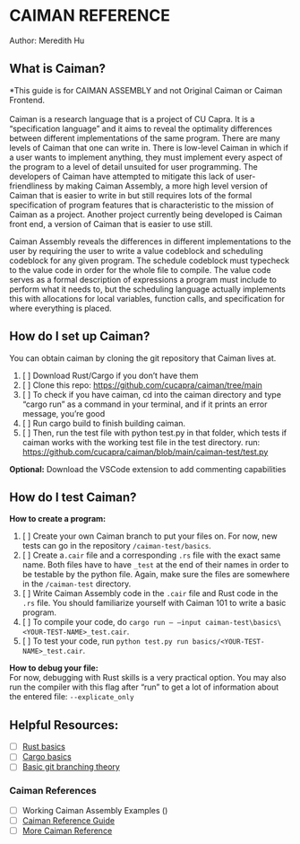 # CAIMAN REFERENCE
Author: Meredith Hu

## What is Caiman?
*This guide is for CAIMAN ASSEMBLY and not Original Caiman or Caiman Frontend. <br> <br>
Caiman is a research language that is a project of CU Capra. It is a “specification language” and it aims to reveal the optimality differences between different implementations of the same program. There are many levels of Caiman that one can write in. There is low-level Caiman in which if a user wants to implement anything, they must implement every aspect of the program to a level of detail unsuited for user programming. The developers of Caiman have attempted to mitigate this lack of user-friendliness by making Caiman Assembly, a more high level version of Caiman that is easier to write in but still requires lots of the formal specification of program features that is characteristic to the mission of Caiman as a project. Another project currently being developed is Caiman front end, a version of Caiman that is easier to use still.

Caiman Assembly reveals the differences in different implementations to the user by requiring the user to write a value codeblock and scheduling codeblock for any given program. The schedule codeblock must typecheck to the value code in order for the whole file to compile. The value code serves as a formal description of expressions a program must include to perform what it needs to, but the scheduling language actually implements this with allocations for local variables, function calls, and specification for where everything is placed. 

## How do I set up Caiman?
You can obtain caiman by cloning the git repository that Caiman lives at. 

1. [ ] Download Rust/Cargo if you don’t have them
2. [ ] Clone this repo: https://github.com/cucapra/caiman/tree/main 
3. [ ] To check if you have caiman, cd into the caiman directory and type “cargo run” as a command in your terminal, and if it prints an error message, you’re good 
4. [ ] Run cargo build to finish building caiman. 
5. [ ] Then, run the test file with python test.py in that folder, which tests if caiman works with the working test file in the test directory. 
run: https://github.com/cucapra/caiman/blob/main/caiman-test/test.py  

__Optional:__
Download the VSCode extension to add commenting capabilities 

## How do I test Caiman?
__How to create a program:__
1. [ ] Create your own Caiman branch to put your files on. For now, new tests can go in the repository `/caiman-test/basics`. 
2. [ ] Create a`.cair` file and a corresponding `.rs` file with the exact same name. Both files have to have `_test` at the end of their names in order to be testable by the python file. Again, make sure the files are somewhere in the `/caiman-test` directory.
3. [ ] Write Caiman Assembly code in the `.cair` file and Rust code in the `.rs` file. You should familiarize yourself with Caiman 101 <link here> to write a basic program.
4. [ ] To compile your code, do `cargo run – –input caiman-test\basics\<YOUR-TEST-NAME>_test.cair`.
5. [ ] To test your code, run `python test.py run basics/<YOUR-TEST-NAME>_test.cair`.

__How to debug your file:__ <br>
For now, debugging with Rust skills is a very practical option. You may also run the compiler with this flag after “run” to get a lot of information about the entered file:
`--explicate_only`

## Helpful Resources:
- [ ] [Rust basics]() 
- [ ] [Cargo basics](https://doc.rust-lang.org/rust-by-example/cargo.html)
- [ ] [Basic git branching theory](https://git-scm.com/book/en/v2/Git-Branching-Basic-Branching-and-Merging)

### Caiman References 
- [ ] Working Caiman Assembly Examples ()
- [ ] [Caiman Reference Guide](https://github.com/cucapra/caiman/blob/main/caiman-spec/src/content.ron)
- [ ] [More Caiman Reference](https://github.com/cucapra/caiman/blob/main/caiman-test/reference_untested/example.cair)